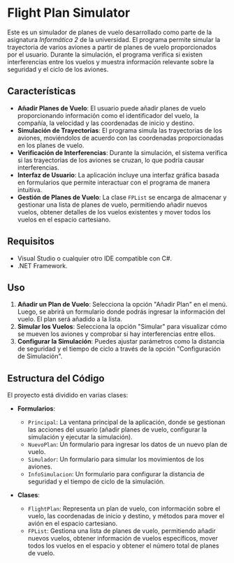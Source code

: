# Flight Plan Simulator

Este es un simulador de planes de vuelo desarrollado como parte de la asignatura *Informática 2* de la universidad. El programa permite simular la trayectoria de varios aviones a partir de planes de vuelo proporcionados por el usuario. Durante la simulación, el programa verifica si existen interferencias entre los vuelos y muestra información relevante sobre la seguridad y el ciclo de los aviones.

## Características

- **Añadir Planes de Vuelo**: El usuario puede añadir planes de vuelo proporcionando información como el identificador del vuelo, la compañía, la velocidad y las coordenadas de inicio y destino.
- **Simulación de Trayectorias**: El programa simula las trayectorias de los aviones, moviéndolos de acuerdo con las coordenadas proporcionadas en los planes de vuelo.
- **Verificación de Interferencias**: Durante la simulación, el sistema verifica si las trayectorias de los aviones se cruzan, lo que podría causar interferencias.
- **Interfaz de Usuario**: La aplicación incluye una interfaz gráfica basada en formularios que permite interactuar con el programa de manera intuitiva.
- **Gestión de Planes de Vuelo**: La clase `FPList` se encarga de almacenar y gestionar una lista de planes de vuelo, permitiendo añadir nuevos vuelos, obtener detalles de los vuelos existentes y mover todos los vuelos en el espacio cartesiano.

## Requisitos

- Visual Studio o cualquier otro IDE compatible con C#.
- .NET Framework.

## Uso

1. **Añadir un Plan de Vuelo**: Selecciona la opción "Añadir Plan" en el menú. Luego, se abrirá un formulario donde podrás ingresar la información del vuelo. El plan será añadido a la lista.
2. **Simular los Vuelos**: Selecciona la opción "Simular" para visualizar cómo se mueven los aviones y comprobar si hay interferencias entre ellos.
3. **Configurar la Simulación**: Puedes ajustar parámetros como la distancia de seguridad y el tiempo de ciclo a través de la opción "Configuración de Simulación".

## Estructura del Código

El proyecto está dividido en varias clases:

- **Formularios**:
  - `Principal`: La ventana principal de la aplicación, donde se gestionan las acciones del usuario (añadir planes de vuelo, configurar la simulación y ejecutar la simulación).
  - `NuevoPlan`: Un formulario para ingresar los datos de un nuevo plan de vuelo.
  - `Simulador`: Un formulario para simular los movimientos de los aviones.
  - `InfoSimulacion`: Un formulario para configurar la distancia de seguridad y el tiempo de ciclo de la simulación.

- **Clases**:
  - `FlightPlan`: Representa un plan de vuelo, con información sobre el vuelo, las coordenadas de inicio y destino, y métodos para mover el avión en el espacio cartesiano.
  - `FPList`: Gestiona una lista de planes de vuelo, permitiendo añadir nuevos vuelos, obtener información de vuelos específicos, mover todos los vuelos en el espacio y obtener el número total de planes de vuelo.

